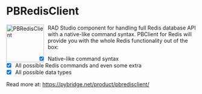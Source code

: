 # PBRedisClient
[<img src="https://pybridge.net/wp-content/uploads/2022/06/PBRedisClient_web.webp"
     alt="PBRedisClient"
     style="float: left; margin-right: 10px; width: 100px; height: 100px; " />](https://pybridge.net/product/pbredisclient/)

RAD Studio component for handling full Redis database API with a native-like command syntax.
PBClient for Redis will provide you with the whole Redis functionality out of the box:
- [x] Native-like command syntax
- [x] All possible Redis commands and even some extra
- [x] All possible data types

Read more at:
https://pybridge.net/product/pbredisclient/
